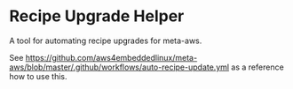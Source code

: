# Recipe Upgrade Helper

A tool for automating recipe upgrades for meta-aws.

See https://github.com/aws4embeddedlinux/meta-aws/blob/master/.github/workflows/auto-recipe-update.yml as a reference how to use this.
